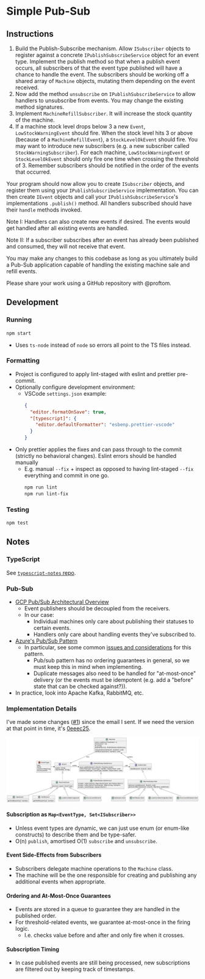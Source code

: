 # Simple Pub-Sub

## Instructions

1. Build the Publish-Subscribe mechanism.
   Allow `ISubscriber` objects to register against a concrete `IPublishSubscribeService` object for an event type.
   Implement the publish method so that when a publish event occurs, all subscribers of that the event type published will have a chance to handle the event.
   The subscribers should be working off a shared array of `Machine` objects, mutating them depending on the event received.
2. Now add the method `unsubscribe` on `IPublishSubscribeService` to allow handlers to unsubscribe from events.
   You may change the existing method signatures.
3. Implement `MachineRefillSubscriber`.
   It will increase the stock quantity of the machine.
4. If a machine stock level drops below 3 a new `Event`, `LowStockWarningEvent` should fire.
   When the stock level hits 3 or above (because of a `MachineRefillEvent`), a `StockLevelOkEvent` should fire.
   You may want to introduce new subscribers (e.g. a new subscriber called `StockWarningSubscriber`).
   For each machine, `LowStockWarningEvent` or `StockLevelOkEvent` should only fire one time when crossing the threshold of 3.
   Remember subscribers should be notified in the order of the events that occurred.

Your program should now allow you to create `ISubscriber` objects, and register them using your `IPublishSubscribeService` implementation.
You can then create `IEvent` objects and call your `IPublishSubscribeService`'s implementations `.publish()` method.
All handlers subscribed should have their `handle` methods invoked.

Note I:
Handlers can also create new events if desired.
The events would get handled after all existing events are handled.

Note II:
If a subscriber subscribes after an event has already been published and consumed, they will not receive that event.

You may make any changes to this codebase as long as you ultimately build a Pub-Sub application capable of handling the existing machine sale and refill events.

Please share your work using a GitHub repository with @proftom.

## Development

### Running

```bash
npm start
```

- Uses `ts-node` instead of `node` so errors all point to the TS files instead.

### Formatting

- Project is configured to apply lint-staged with eslint and prettier pre-commit.
- Optionally configure development environment:
  - VSCode `settings.json` example:
    ```json
    {
      "editor.formatOnSave": true,
      "[typescript]": {
        "editor.defaultFormatter": "esbenp.prettier-vscode"
      }
    }
    ```
- Only prettier applies the fixes and can pass through to the commit (strictly no behavioral changes). Eslint errors should be handled manually
  - E.g. manual `--fix` + inspect as opposed to having lint-staged `--fix` everything and commit in one go.
    ```bash
    npm run lint
    npm run lint-fix
    ```

### Testing

```bash
npm test
```

## Notes

### TypeScript

See [`typescript-notes` repo](https://github.com/WaterGenie35/typescript-notes).

### Pub-Sub

- [GCP Pub/Sub Architectural Overview](https://cloud.google.com/pubsub/architecture)
  - Event publishers should be decoupled from the receivers.
  - In our case:
    - Individual machines only care about publishing their statuses to certain events.
    - Handlers only care about handling events they've subscribed to.
- [Azure's Pub/Sub Pattern](https://learn.microsoft.com/en-us/azure/architecture/patterns/publisher-subscriber)
  - In particular, see some common [issues and considerations](https://learn.microsoft.com/en-us/azure/architecture/patterns/publisher-subscriber#issues-and-considerations) for this pattern.
    - Pub/sub pattern has no ordering guarantees in general, so we must keep this in mind when implementing.
    - Duplicate messages also need to be handled for "at-most-once" delivery (or the events must be idempotent (e.g. add a "before" state that can be checked against?)).
- In practice, look into Apache Kafka, RabbitMQ, etc.

### Implementation Details

I've made some changes ([#1](https://github.com/WaterGenie35/simple-pubsub/pull/1)) since the email I sent. If we need the version at that point in time, it's [0eeec25](https://github.com/WaterGenie35/simple-pubsub/tree/0eeec2509dd0ea918600ca9f15fe8d947622431e).

![Rough class diagram overview.](/doc/class-diagram.webp)

#### Subscription as `Map<EventType, Set<ISubscriber>>`

- Unless event types are dynamic, we can just use enum (or enum-like constructs) to describe them and be type-safer.
- O(n) `publish`, amortised O(1) `subscribe` and `unsubscribe`.

#### Event Side-Effects from Subscribers

- Subscribers delegate machine operations to the `Machine` class.
- The machine will be the one responsible for creating and publishing any additional events when appropriate.

#### Ordering and At-Most-Once Guarantees

- Events are stored in a queue to guarantee they are handled in the published order.
- For threshold-related events, we guarantee at-most-once in the firing logic.
  - I.e. checks value before and after and only fire when it crosses.

#### Subscription Timing

- In case published events are still being processed, new subscriptions are filtered out by keeping track of timestamps.

